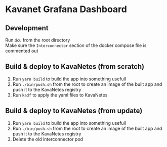 # Kavanet Grafana Dashboard

## Development
Run `dcu` from the root directory  
Make sure the `Interconnector` section of the docker compose file is commented out

## Build & deploy to KavaNetes (from scratch)
1. Run `yarn build` to build the app into something usefull  
2. Run `./bin/push.sh` from the root to create an image of the built app and push it to the KavaNetes registry  
3. Run `kadf` to apply the yaml files to KavaNetes

## Build & deploy to KavaNetes (from update)
1. Run `yarn build` to build the app into something usefull  
2. Run `./bin/push.sh` from the root to create an image of the built app and push it to the KavaNetes registry  
3. Delete the old interconnector pod

